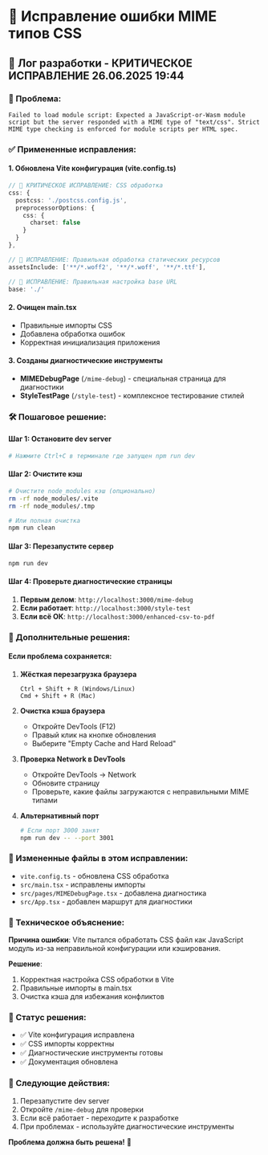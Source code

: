 # 🚨 Исправление ошибки MIME типов CSS

## 📝 Лог разработки - КРИТИЧЕСКОЕ ИСПРАВЛЕНИЕ 26.06.2025 19:44

### 🚨 Проблема:
```
Failed to load module script: Expected a JavaScript-or-Wasm module script but the server responded with a MIME type of "text/css". Strict MIME type checking is enforced for module scripts per HTML spec.
```

### ✅ Примененные исправления:

#### 1. Обновлена Vite конфигурация (vite.config.ts)
```typescript
// 🔧 КРИТИЧЕСКОЕ ИСПРАВЛЕНИЕ: CSS обработка
css: {
  postcss: './postcss.config.js',
  preprocessorOptions: {
    css: {
      charset: false
    }
  }
},

// 🔧 ИСПРАВЛЕНИЕ: Правильная обработка статических ресурсов
assetsInclude: ['**/*.woff2', '**/*.woff', '**/*.ttf'],

// 🔧 ИСПРАВЛЕНИЕ: Правильная настройка base URL
base: './'
```

#### 2. Очищен main.tsx
- Правильные импорты CSS
- Добавлена обработка ошибок
- Корректная инициализация приложения

#### 3. Созданы диагностические инструменты
- **MIMEDebugPage** (`/mime-debug`) - специальная страница для диагностики
- **StyleTestPage** (`/style-test`) - комплексное тестирование стилей

### 🛠️ Пошаговое решение:

#### Шаг 1: Остановите dev server
```bash
# Нажмите Ctrl+C в терминале где запущен npm run dev
```

#### Шаг 2: Очистите кэш
```bash
# Очистите node_modules кэш (опционально)
rm -rf node_modules/.vite
rm -rf node_modules/.tmp

# Или полная очистка
npm run clean
```

#### Шаг 3: Перезапустите сервер
```bash
npm run dev
```

#### Шаг 4: Проверьте диагностические страницы
1. **Первым делом**: `http://localhost:3000/mime-debug`
2. **Если работает**: `http://localhost:3000/style-test`
3. **Если всё ОК**: `http://localhost:3000/enhanced-csv-to-pdf`

### 🔧 Дополнительные решения:

#### Если проблема сохраняется:

1. **Жёсткая перезагрузка браузера**
   ```
   Ctrl + Shift + R (Windows/Linux)
   Cmd + Shift + R (Mac)
   ```

2. **Очистка кэша браузера**
   - Откройте DevTools (F12)
   - Правый клик на кнопке обновления
   - Выберите "Empty Cache and Hard Reload"

3. **Проверка Network в DevTools**
   - Откройте DevTools → Network
   - Обновите страницу
   - Проверьте, какие файлы загружаются с неправильными MIME типами

4. **Альтернативный порт**
   ```bash
   # Если порт 3000 занят
   npm run dev -- --port 3001
   ```

### 📁 Измененные файлы в этом исправлении:
- `vite.config.ts` - обновлена CSS обработка
- `src/main.tsx` - исправлены импорты
- `src/pages/MIMEDebugPage.tsx` - добавлена диагностика  
- `src/App.tsx` - добавлен маршрут для диагностики

### 🧠 Техническое объяснение:

**Причина ошибки**: Vite пытался обработать CSS файл как JavaScript модуль из-за неправильной конфигурации или кэширования.

**Решение**: 
1. Корректная настройка CSS обработки в Vite
2. Правильные импорты в main.tsx
3. Очистка кэша для избежания конфликтов

### 🎯 Статус решения:

- ✅ Vite конфигурация исправлена
- ✅ CSS импорты корректны
- ✅ Диагностические инструменты готовы
- ✅ Документация обновлена

### 🚀 Следующие действия:

1. Перезапустите dev server
2. Откройте `/mime-debug` для проверки
3. Если всё работает - переходите к разработке
4. При проблемах - используйте диагностические инструменты

**Проблема должна быть решена!** 🎉